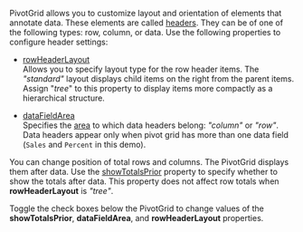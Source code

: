 PivotGrid allows you to customize layout and orientation of elements that annotate data. These elements are called [headers](/Documentation/Guide/UI_Components/PivotGrid/Visual_Elements/#Headers). They can be of one of the following types: row, column, or data. Use the following properties to configure header settings: 

- [rowHeaderLayout](/Documentation/ApiReference/UI_Components/dxPivotGrid/Configuration/#rowHeaderLayout)            
Allows you to specify layout type for the row header items. The *"standard"* layout displays child items on the right from the parent items. Assign "*tree*" to this property to display items more compactly as a hierarchical structure. 

- [dataFieldArea](/Documentation/ApiReference/UI_Components/dxPivotGrid/Configuration/#dataFieldArea)     
Specifies the [area](/Documentation/ApiReference/Data_Layer/PivotGridDataSource/Configuration/fields/#area) to which data headers belong: *"column"* or *"row"*. Data headers appear only when pivot grid has more than one data field (`Sales` and `Percent` in this demo). 

You can change position of total rows and columns. The PivotGrid displays them after data. Use the [showTotalsPrior](/Documentation/ApiReference/UI_Components/dxPivotGrid/Configuration/#showTotalsPrior) property to specify whether to show the totals after data. This property does not affect row totals when **rowHeaderLayout** is *"tree"*.

Toggle the check boxes below the PivotGrid to change values of the **showTotalsPrior**, **dataFieldArea**, and **rowHeaderLayout** properties.
